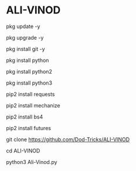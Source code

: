 # ALI-VINOD

pkg update -y

pkg upgrade -y

pkg install git -y

pkg install python

pkg install python2

pkg install python3

pip2 install requests

pip2 install mechanize

pip2 install bs4

pip2 install futures

git clone https://github.com/Dod-Tricks/ALI-VINOD

cd ALI-VINOD

python3 Ali-Vinod.py
